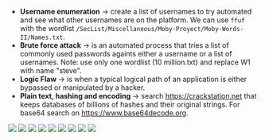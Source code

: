- **Username enumeration** -> create a list of usernames to try automated and see what other usernames are on the platform. We can use `ffuf` with the wordlist `/SecList/Miscellaneous/Moby-Proyect/Moby-Words-II/Names.txt`.
- **Brute force attack** -> is an automated process that tries a list of commonly used passwords againts either a username or a list of usernames. Note: use only one wordlist (10 million.txt) and replace W1 with name "steve".
- **Logic Flaw** -> is when a typical logical path of an application is either bypassed or manipulated by a hacker.
- **Plain text, hashing and encoding** -> search https://crackstation.net that keeps databases of billions of hashes and their original strings. For base64 search on https://www.base64decode.org.

![](./img/auth1.png)
![](./img/auth2.png)
![](./img/auth3.png)
![](./img/auth4.png)
![](./img/auth5.png)
![](./img/auth6.png)
![](./img/auth7.png)
![](./img/auth8.png)
![](./img/auth9.png)